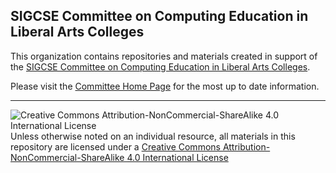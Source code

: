 ## SIGCSE Committee on Computing Education in Liberal Arts Colleges

This organization contains repositories and materials created in support of the [SIGCSE Committee on Computing Education in Liberal Arts Colleges](https://sigcse.org/sigcse/programs/committees/liberal).

Please visit the [Committee Home Page](https://computing-in-the-liberal-arts.github.io/) for the most up to date information.

___
![Creative Commons Attribution-NonCommercial-ShareAlike 4.0 International License](https://i.creativecommons.org/l/by-nc-sa/4.0/88x31.png "Creative Commons Attribution-NonCommercial-ShareAlike 4.0 International License") Unless otherwise noted on an individual resource, all materials in this repository are licensed under a [Creative Commons Attribution-NonCommercial-ShareAlike 4.0 International License](http://creativecommons.org/licenses/by-nc-sa/4.0/)

